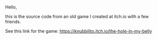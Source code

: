 Hello,

this is the source code from an old game I created at itch.io with a few friends.

See this link for the game:
https://knubbilito.itch.io/the-hole-in-my-belly

